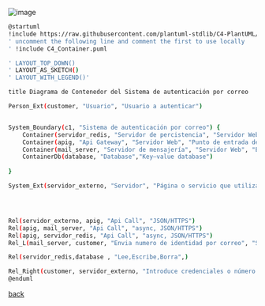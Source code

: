 ![image](http://www.plantuml.com/plantuml/png/ZLHDRZ974DtFAIgp-K3YCugKLLQs0TcEiK46oyfgL7HNXhPwkYVzOvj4aNA7d207o2gxRBb9Jl9LCnW66qjcrLDTxzMhLzMS-e0kn4fdtoaZT9G4on1g_sE_x_3vf5HX6HVHanFM13BXHDYgNsiq2VFL1wdLeZ_uuUiqXUvlnlqAVI37eMB025I6t4cT-Bz0D0okc0J2ak0NgxLzLgO4pKc0HiB1jNAUJnQuE6WhKEiLS-nKlY_0j-EpdoVtys8-cHR3oSDjfxkFdSsAsVLeFhXi1n-kvfV5U7GnkXrskb-oBAYW2OOAIuSLGYgpQPkaTVobOQQuk-O6O_932HHg_Q-1cZE4TOvibat9UMkAqKleYEY3hSZr8B_t4Pso-Vu8k6TnUJVBijagyHVdDXg9RjKHttFsPuhcNVWz0_xjJEbuSa-AXHUEfFA9Pnj8H3KvaMYDK9YtxnveaRx7H3qWBvnQ4Ao0jAgKGP0Oh4zuZR10JtniOZq8M2qK6IY9YoDepZEHEs_obKow9Kg8Heac9b0YnAqhtJVgiLObwpYh5LnWe6TS7PCvZIROnCNiBj4rqh3MEuz-ZGGL6df4Q5JPa3G9MzNMC8pykzeLAbqa-yYziQqYu_6HtFgVewwDp1FV0EbjwuUTerUbGMa1zMlR1nCyL35ST2G6J2upyt1xp7lvDQt-__El9zIHu3MZ0MT_x3Q8Ts-_0FGIo1dR4hpnRlrtcMPgOPCebDru5OFIwhTD4_x3nPFK6bpwtP4-Kgyrn05gdQh-D9lSzY_dy-cCaGdLvBGjFmIWNndHWmzmXql-EMWnFfnmwuto01KU6rvxKCd7c_aqX-wkxxQ6rvd0zXcDcbVKEsSqRqq3AkvKkMp_FHmPrfK9piee20GpRvwg9WyMpFg_TmAvjLCoCbRw6m00)

```bash
@startuml
!include https://raw.githubusercontent.com/plantuml-stdlib/C4-PlantUML/master/C4_Container.puml
' uncomment the following line and comment the first to use locally
' !include C4_Container.puml

' LAYOUT_TOP_DOWN()
' LAYOUT_AS_SKETCH()
' LAYOUT_WITH_LEGEND()'

title Diagrama de Contenedor del Sistema de autenticación por correo

Person_Ext(customer, "Usuario", "Usuario a autenticar")


System_Boundary(c1, "Sistema de autenticación por correo") {
    Container(servidor_redis, "Servidor de percistencia", "Servidor Web", "Lee, escribe y elimina datos de la base de datos, tambien genera los numeros de identidad unicos de cada usuario")
    Container(apig, "Api Gateway", "Servidor Web", "Punto de entrada de la aplicación que maneja a los otros componentes")
    Container(mail_server, "Servidor de mensajería", "Servidor Web", "Envía el numero de identidad asignado al usuario por correo")
    ContainerDb(database, "Database","Key–value database")
   
}

System_Ext(servidor_externo, "Servidor", "Página o servicio que utiliza el sistema de autenticación de usuario")




Rel(servidor_externo, apig, "Api Call", "JSON/HTTPS")
Rel(apig, mail_server, "Api Call", "async, JSON/HTTPS")
Rel(apig, servidor_redis, "Api Call", "async, JSON/HTTPS")
Rel_L(mail_server, customer, "Envia numero de identidad por correo", "SMTP" )

Rel(servidor_redis,database , "Lee,Escribe,Borra",)

Rel_Right(customer, servidor_externo, "Introduce credenciales o número de identidad")
@enduml
```

[back](./../../Diagramas.md)